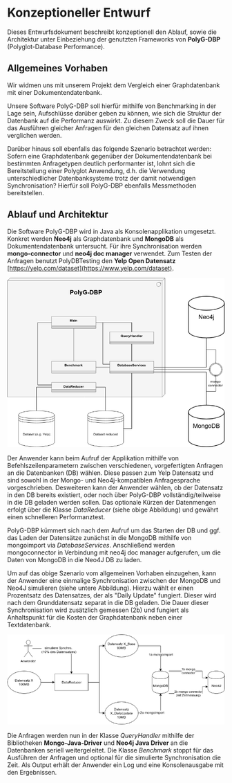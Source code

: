 # Konzeptioneller Entwurf

Dieses Entwurfsdokument beschreibt konzeptionell den Ablauf, sowie die Architektur unter Einbeziehung der genutzten Frameworks von **PolyG-DBP** (Polyglot-Database Performance).

## Allgemeines Vorhaben
Wir widmen uns mit unserem Projekt dem Vergleich einer Graphdatenbank mit einer Dokumentendatenbank.

Unsere Software PolyG-DBP soll hierfür mithilfe von Benchmarking in der Lage sein, Aufschlüsse darüber geben zu können, wie sich die Struktur der Datenbank auf die Performanz auswirkt. Zu diesem Zweck soll die Dauer für das Ausführen gleicher Anfragen für den gleichen Datensatz auf ihnen verglichen werden.

Darüber hinaus soll ebenfalls das folgende Szenario betrachtet werden: Sofern eine Graphdatenbank gegenüber der Dokumentendatenbank bei bestimmten Anfragetypen deutlich performanter ist, lohnt sich die Bereitstellung einer Polyglot Anwendung, d.h. die Verwendung unterschiedlicher Datenbanksysteme trotz der damit notwendigen Synchronisation? Hierfür soll  PolyG-DBP ebenfalls Messmethoden bereitstellen. 

## Ablauf und Architektur

Die Software PolyG-DBP wird in Java als Konsolenapplikation umgesetzt.
Konkret werden **Neo4j** als Graphdatenbank und **MongoDB** als Dokumentendatenbank untersucht. Für ihre Synchronisation werden **mongo-connector** und **neo4j doc manager** verwendet.
Zum Testen der Anfragen benutzt PolyDBTesting den **Yelp Open Datensatz** [https://yelp.com/dataset](https://www.yelp.com/dataset).

![Architektur](architecture.png "Architektur")

Der Anwender kann beim Aufruf der Applikation mithilfe von Befehlszeilenparametern zwischen verschiedenen, vorgefertigten Anfragen an die Datenbanken (DB) wählen. Diese passen zum Yelp Datensatz und sind sowohl in der Mongo- und Neo4j-kompatiblen Anfragesprache vorgeschrieben. Desweiteren kann der Anwender wählen, ob der Datensatz in den DB bereits existiert, oder noch über PolyG-DBP vollständig/teilweise in die DB geladen werden sollen. Das optionale Kürzen der Datenmengen erfolgt über die Klasse *DataReducer* (siehe obige Abbildung) und gewährt einen schnelleren Performanztest. 

PolyG-DBP kümmert sich nach dem Aufruf um das Starten der DB und ggf. das Laden der Datensätze zunächst in die MongoDB mithilfe von mongoimport via *DatebaseServices*. Anschließend werden mongoconnector in Verbindung mit neo4j doc manager aufgerufen, um die Daten von MongoDB in die Neo4J DB zu laden. 

Um auf das obige Szenario vom allgemeinen Vorhaben einzugehen, kann der Anwender eine einmalige Synchronisation zwischen der MongoDB und Neo4J simulieren (siehe untere Abbildung). Hierzu wählt er einen Prozentsatz des Datensatzes, der als "Daily Update" fungiert. Dieser wird nach dem Grunddatensatz separat in die DB geladen. Die Dauer dieser Synchronisation wird zusätzlich gemessen (2b) und fungiert als Anhaltspunkt für die Kosten der Graphdatenbank neben einer Textdatenbank. 

![Synchronisation](synchro.png "Synchonisation")

Die Anfragen werden nun in der Klasse *QueryHandler*  mithilfe der Bibliotheken **Mongo-Java-Driver** und **Neo4j Java Driver** an die Datenbanken seriell weitergeleitet. Die Klasse *Benchmark* stoppt für das Ausführen der Anfragen und optional für die simulierte Synchronisation die Zeit.
Als Output erhält der Anwender ein Log und eine Konsolenausgabe mit den Ergebnissen.
